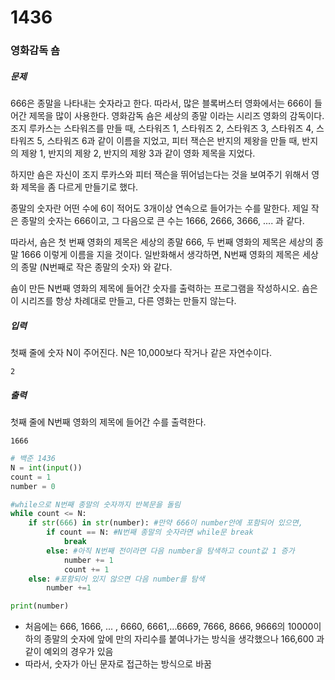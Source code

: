 # 1436

### 영화감독 숌

##### 문제

666은 종말을 나타내는 숫자라고 한다. 따라서, 많은 블록버스터 영화에서는 666이 들어간 제목을 많이 사용한다. 영화감독 숌은 세상의 종말 이라는 시리즈 영화의 감독이다. 조지 루카스는 스타워즈를 만들 때, 스타워즈 1, 스타워즈 2, 스타워즈 3, 스타워즈 4, 스타워즈 5, 스타워즈 6과 같이 이름을 지었고, 피터 잭슨은 반지의 제왕을 만들 때, 반지의 제왕 1, 반지의 제왕 2, 반지의 제왕 3과 같이 영화 제목을 지었다.

하지만 숌은 자신이 조지 루카스와 피터 잭슨을 뛰어넘는다는 것을 보여주기 위해서 영화 제목을 좀 다르게 만들기로 했다.

종말의 숫자란 어떤 수에 6이 적어도 3개이상 연속으로 들어가는 수를 말한다. 제일 작은 종말의 숫자는 666이고, 그 다음으로 큰 수는 1666, 2666, 3666, .... 과 같다.

따라서, 숌은 첫 번째 영화의 제목은 세상의 종말 666, 두 번째 영화의 제목은 세상의 종말 1666 이렇게 이름을 지을 것이다. 일반화해서 생각하면, N번째 영화의 제목은 세상의 종말 (N번째로 작은 종말의 숫자) 와 같다.

숌이 만든 N번째 영화의 제목에 들어간 숫자를 출력하는 프로그램을 작성하시오. 숌은 이 시리즈를 항상 차례대로 만들고, 다른 영화는 만들지 않는다.



##### 입력

첫째 줄에 숫자 N이 주어진다. N은 10,000보다 작거나 같은 자연수이다.

```
2
```



##### 출력

첫째 줄에 N번째 영화의 제목에 들어간 수를 출력한다.

```
1666
```





```python
# 백준 1436
N = int(input())
count = 1
number = 0

#while으로 N번째 종말의 숫자까지 반복문을 돌림
while count <= N:
    if str(666) in str(number): #만약 666이 number안에 포함되어 있으면,
        if count == N: #N번째 종말의 숫자라면 while문 break
            break
        else: #아직 N번째 전이라면 다음 number을 탐색하고 count값 1 증가
            number += 1
            count += 1
    else: #포함되어 있지 않으면 다음 number를 탐색
        number +=1

print(number)
```



- 처음에는 666, 1666, ... , 6660, 6661,...6669, 7666, 8666, 9666의 10000이하의 종말의 숫자에 앞에 만의 자리수를 붙여나가는 방식을 생각했으나 166,600 과 같이 예외의 경우가 있음
- 따라서, 숫자가 아닌 문자로 접근하는 방식으로 바꿈





